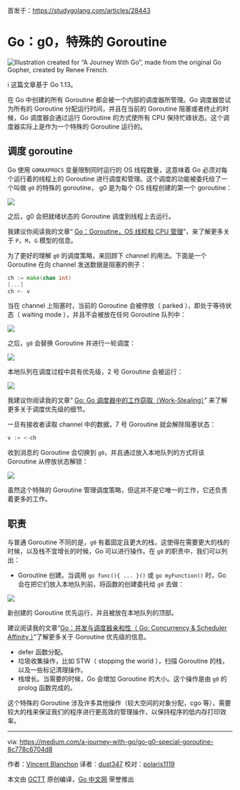 首发于：https://studygolang.com/articles/28443

# Go：g0，特殊的 Goroutine

![Illustration created for “A Journey With Go”, made from the original Go Gopher, created by Renee French.](https://raw.githubusercontent.com/studygolang/gctt-images2/master/20200104-Go-g0-Special-Goroutine/cover.png)

ℹ️ 这篇文章基于 Go 1.13。

在 Go 中创建的所有 Goroutine 都会被一个内部的调度器所管理。Go 调度器尝试为所有的 Goroutine 分配运行时间，并且在当前的 Goroutine 阻塞或者终止的时候，Go 调度器会通过运行 Goroutine 的方式使所有 CPU 保持忙碌状态。这个调度器实际上是作为一个特殊的 Goroutine 运行的。

## 调度 goroutine

Go 使用 `GOMAXPROCS` 变量限制同时运行的 OS 线程数量，这意味着 Go 必须对每个运行着的线程上的 Goroutine 进行调度和管理。这个调度的功能被委托给了一个叫做 `g0` 的特殊的 goroutine， g0 是为每个 OS 线程创建的第一个 goroutine：

![](https://raw.githubusercontent.com/studygolang/gctt-images2/master/20200104-Go-g0-Special-Goroutine/g0-created-for-each-OS-thread.png)

之后，g0 会把就绪状态的 Goroutine 调度到线程上去运行。

我建议你阅读我的文章“ [Go：Goroutine，OS 线程和 CPU 管理](https://medium.com/a-journey-with-go/go-goroutine-os-thread-and-cpu-management-2f5a5eaf518a)”，来了解更多关于 `P`，`M`，`G` 模型的信息。

为了更好的理解 `g0` 的调度策略，来回顾下 channel 的用法。下面是一个 Goroutine 在向 channel 发送数据是阻塞的例子：

```go
ch := make(chan int)
[...]
ch <- v
```

当在 channel 上阻塞时，当前的 Goroutine 会被停放（ parked ），即处于等待状态（ waiting mode ），并且不会被放在任何 Goroutine 队列中：

![](https://raw.githubusercontent.com/studygolang/gctt-images2/master/20200104-Go-g0-Special-Goroutine/blocking-goroutine-will-beparked.png)

之后，`g0` 会替换 Goroutine 并进行一轮调度：

![](https://raw.githubusercontent.com/studygolang/gctt-images2/master/20200104-Go-g0-Special-Goroutine/g0-replaces-the-goroutine.png)

本地队列在调度过程中具有优先级，2 号 Goroutine 会被运行：

![](https://raw.githubusercontent.com/studygolang/gctt-images2/master/20200104-Go-g0-Special-Goroutine/local-queue-scheduling.png)

我建议你阅读我的文章“ [Go: Go 调度器中的工作窃取（Work-Stealing）](https://medium.com/a-journey-with-go/go-work-stealing-in-go-scheduler-d439231be64d)” 来了解更多关于调度优先级的细节。

一旦有接收者读取 channel 中的数据，7 号 Goroutine 就会解除阻塞状态：

```go
v := <-ch
```

收到消息的 Goroutine 会切换到 `g0`，并且通过放入本地队列的方式将该 Goroutine 从停放状态解锁：

![](https://raw.githubusercontent.com/studygolang/gctt-images2/master/20200104-Go-g0-Special-Goroutine/unlock-the-parked-goroutine.png)

虽然这个特殊的 Goroutine 管理调度策略，但这并不是它唯一的工作，它还负责着更多的工作。

## 职责

与普通 Goroutine 不同的是，`g0` 有着固定且更大的栈，这使得在需要更大的栈的时候，以及栈不宜增长的时候，Go 可以进行操作。在 `g0` 的职责中，我们可以列出：

- Goroutine 创建。当调用 `go func(){ ... }()` 或 `go myFunction()` 时，Go 会在把它们放入本地队列前，将函数的创建委托给 `g0` 去做：

![](https://raw.githubusercontent.com/studygolang/gctt-images2/master/20200104-Go-g0-Special-Goroutine/goroutine-creation.png)

新创建的 Goroutine 优先运行，并且被放在本地队列的顶部。

建议阅读我的文章“[Go：并发与调度器亲和性（ Go: Concurrency & Scheduler Affinity ）](https://medium.com/a-journey-with-go/go-concurrency-scheduler-affinity-3b678f490488)”了解更多关于 Goroutine 优先级的信息。

- defer 函数分配。
- 垃圾收集操作，比如 STW（ stopping the world ），扫描 Goroutine 的栈，以及一些标记清理操作。
- 栈增长。当需要的时候，Go 会增加 Goroutine 的大小。这个操作是由 `g0` 的 prolog 函数完成的。

这个特殊的 Goroutine 涉及许多其他操作（较大空间的对象分配，cgo 等），需要较大的栈来保证我们的程序进行更高效的管理操作，以保持程序的低内存打印效率。

---

via: https://medium.com/a-journey-with-go/go-g0-special-goroutine-8c778c6704d8

作者：[Vincent Blanchon](https://medium.com/@blanchon.vincent)
译者：[dust347](https://github.com/dust347)
校对：[polaris1119](https://github.com/polaris1119)

本文由 [GCTT](https://github.com/studygolang/GCTT) 原创编译，[Go 中文网](https://studygolang.com/) 荣誉推出
